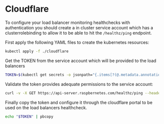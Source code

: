 # Cloudflare

To configure your load balancer monitoring healthchecks with authentication you should create a in cluster service account which has a clusterrolebinding to allow it to be able to hit the `/healthz/ping` endpoint.

First apply the following YAML files to create the kubernetes resources:

```bash
kubectl apply -f ./cloudflare
```

Get the TOKEN from the service account which will be provided to the load balancers

```bash
TOKEN=$(kubectl get secrets -o jsonpath="{.items[?(@.metadata.annotations['kubernetes\.io/service-account\.name']=='default')].data.token}"|base64 --decode)
```

Validate the token provides adequate permissions to the service account:

```bash
curl -v -X GET https://api-server.raspbernetes.com/healthz/ping --header "Authorization: Bearer $TOKEN"
```

Finally copy the token and configure it through the cloudflare portal to be used on the load balancers healthcheck.

```bash
echo "$TOKEN" | pbcopy
```
